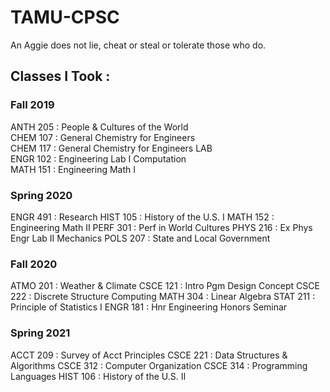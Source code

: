 # TAMU-CPSC
An Aggie does not lie, cheat or steal or tolerate those who do.

## Classes I Took :
### Fall 2019
ANTH 205 : People & Cultures of the World  <br/>
CHEM 107 : General Chemistry for Engineers <br/>
CHEM 117 : General Chemistry for Engineers LAB <br/>
ENGR 102 : Engineering Lab I Computation <br/>
MATH 151 : Engineering Math I <br/>

### Spring 2020 
ENGR 491 : Research 
HIST 105 : History of the U.S. I
MATH 152 : Engineering Math II
PERF 301 : Perf in World Cultures
PHYS 216 : Ex Phys Engr Lab II Mechanics
POLS 207 : State and Local Government 

### Fall 2020 
ATMO 201 : Weather & Climate
CSCE 121 : Intro Pgm Design Concept
CSCE 222 : Discrete Structure Computing
MATH 304 : Linear Algebra
STAT 211 : Principle of Statistics I
ENGR 181 : Hnr Engineering Honors Seminar 

### Spring 2021 
ACCT 209 : Survey of Acct Principles
CSCE 221 : Data Structures & Algorithms
CSCE 312 : Computer Organization 
CSCE 314 : Programming Languages 
HIST 106 : History of the U.S. II



